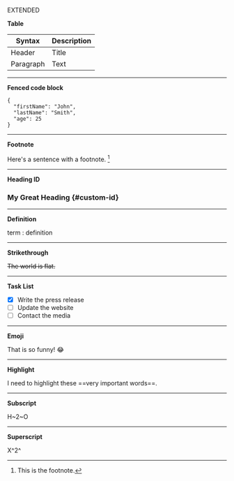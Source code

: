 EXTENDED

**Table**

| Syntax | Description |
| ----------- | ----------- |
| Header | Title |
| Paragraph | Text |

---

**Fenced code block**

```
{
  "firstName": "John",
  "lastName": "Smith",
  "age": 25
}
```

---

**Footnote**

Here's a sentence with a footnote. [^1]

[^1]: This is the footnote.

---

**Heading ID**

### My Great Heading {#custom-id}

---

**Definition**

term
: definition

---

**Strikethrough**

~~The world is flat.~~

---

**Task List**

- [x] Write the press release
- [ ] Update the website
- [ ] Contact the media

---

**Emoji**

That is so funny! :joy:

---

**Highlight**

I need to highlight these ==very important words==.

---

**Subscript**

H~2~O

---

**Superscript**

X^2^